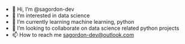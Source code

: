 - 👋 Hi, I’m @sagordon-dev
- 👀 I’m interested in data science
- 🌱 I’m currently learning machine learning, python
- 💞️ I’m looking to collaborate on data science related python projects
- 📫 How to reach me sagordon-dev@outlook.com

<!---
sagordon-dev/sagordon-dev is a ✨ special ✨ repository because its `README.md` (this file) appears on your GitHub profile.
You can click the Preview link to take a look at your changes.
--->
